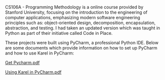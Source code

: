 CS106A - Programming Methodology is a online course provided by Stanford University, focusing on the introduction to the engineering of computer applications, emphasizing modern software engineering principles such as: object-oriented design, decomposition, encapsulation, abstraction, and testing. I had taken an updated version which was taught in Python as part of their initiative called Code in Place.

These projects were built using PyCharm, a professional Python IDE. Below are some documents which provide information on how to set up PyCharm and how to use Karel in PyCharm:

[Get Pycharm.pdf](https://github.com/omcodedthis/CS106A/files/10199320/Get.Pycharm.pdf)

[Using Karel in PyCharm.pdf](https://github.com/omcodedthis/CS106A/files/10199321/Using.Karel.in.PyCharm.pdf)
